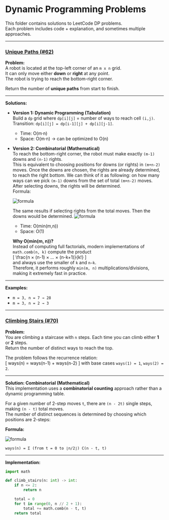 # Dynamic Programming Problems

This folder contains solutions to LeetCode DP problems.  
Each problem includes code + explanation, and sometimes multiple approaches.

---

### [Unique Paths (#62)](0062_unique_paths.py)

**Problem:**  
A robot is located at the top-left corner of an `m x n` grid.  
It can only move either **down** or **right** at any point.  
The robot is trying to reach the bottom-right corner.  

Return the number of **unique paths** from start to finish.

---

**Solutions:**

- **Version 1: Dynamic Programming (Tabulation)**  
  Build a `dp` grid where `dp[i][j]` = number of ways to reach cell `(i,j)`.  
  Transition: `dp[i][j] = dp[i-1][j] + dp[i][j-1]`.  
  - Time: O(m·n)  
  - Space: O(m·n) → can be optimized to O(n)  

- **Version 2: Combinatorial (Mathematical)**  
  To reach the bottom-right corner, the robot must make exactly `(m-1)` downs and `(n-1)` rights.  
  This is equivalent to choosing positions for downs (or rights) in `(m+n-2)` moves.
  Once the downs are chosen, the rights are already determined, to reach the right bottom.
  We can think of it as following: on how many ways can we pick `(m-1)` downs from the set of total `(m+n-2)` moves.
  After selecting downs, the rights will be determined.    
  Formula:  

  ![formula](https://latex.codecogs.com/png.image?\dpi{110}\bg_white\large\binom{m+n-2}{m-1}=\frac{(m+n-2)!}{(m-1)!(n-1)!})

  The same results if selecting rights from the total moves. Then the downs would be determined.
  ![formula](https://latex.codecogs.com/png.image?\dpi{110}\bg_white\large\binom{m+n-2}{n-1}=\frac{(m+n-2)!}{(n-1)!(m+n-21-n+1)!}=\frac{(m+n-2)!}{(n-1)!(m-1)!})

  - Time: O(min(m,n))  
  - Space: O(1)  

  **Why O(min(m, n))?**  
  Instead of computing full factorials, modern implementations of `math.comb(n, k)` compute the product  
  \[
  \frac{n × (n-1) × … × (n-k+1)}{k!}
  \]  
  and always use the smaller of `k` and `n−k`.  
  Therefore, it performs roughly `min(m, n)` multiplications/divisions, making it extremely fast in practice.

---

**Examples:**

- `m = 3, n = 7 → 28`  
- `m = 3, n = 2 → 3`

---

### [Climbing Stairs (#70)](0070_climbing_stairs.py)

**Problem:**  
You are climbing a staircase with `n` steps. Each time you can climb either **1** or **2** steps.  
Return the number of distinct ways to reach the top.

The problem follows the recurrence relation:  
\[
ways(n) = ways(n-1) + ways(n-2)
\]
with base cases `ways(1) = 1`, `ways(2) = 2`.

---

**Solution: Combinatorial (Mathematical)**  
This implementation uses a **combinatorial counting** approach rather than a dynamic programming table.  

For a given number of 2-step moves `t`, there are `(n - 2t)` single steps, making `(n - t)` total moves.  
The number of distinct sequences is determined by choosing which positions are 2-steps:

**Formula:**  

![formula](https://latex.codecogs.com/png.image?\dpi{120}\bg_white\large\text{ways}(n)=\sum_{t=0}^{\lfloor%20n/2%20\rfloor}\binom{n-t}{t})

`ways(n) = Σ (from t = 0 to ⌊n/2⌋) C(n - t, t)`


---

**Implementation:**

```python
import math

def climb_stairs(n: int) -> int:
    if n <= 2:
        return n

    total = 0
    for t in range(0, n // 2 + 1):
        total += math.comb(n - t, t)
    return total
